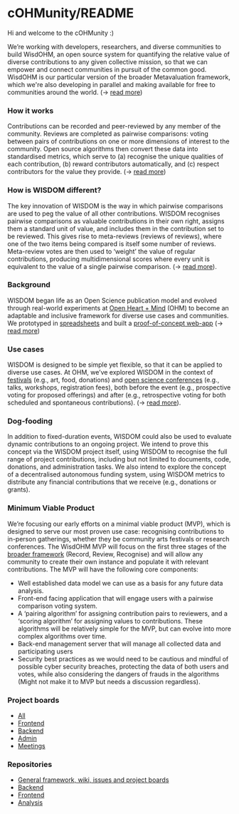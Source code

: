 # cOHMunity/README

Hi and welcome to the cOHMunity :)

We’re working with developers, researchers, and diverse communities to build WisdOHM, an open source system for quantifying the relative value of diverse contributions to any given collective mission, so that we can empower and connect communities in pursuit of the common good. WisdOHM is our particular version of the broader Metavaluation framework, which we're also developing in parallel and making available for free to communities around the world.  (-> [read more](https://github.com/openheartmind/WISDOM/wiki))

### How it works
Contributions can be recorded and peer-reviewed by any member of the community. Reviews are completed as pairwise comparisons: voting between pairs of contributions on one or more dimensions of interest to the community. Open source algorithms then convert these data into standardised metrics, which serve to (a) recognise the unique qualities of each contribution, (b) reward contributors automatically, and (c) respect contributors for the value they provide. (-> [read more](https://github.com/openheartmind/WISDOM/wiki/Core-Model))

### How is WISDOM different?
The key innovation of WISDOM is the way in which pairwise comparisons are used to peg the value of all other contributions. WISDOM recognises pairwise comparisons as valuable contributions in their own right, assigns them a standard unit of value, and includes them in the contribution set to be reviewed. This gives rise to meta-reviews (reviews of reviews), where one of the two items being compared is itself some number of reviews. Meta-review votes are then used to ‘weight’ the value of regular contributions, producing multidimensional scores where every unit is equivalent to the value of a single pairwise comparison.  (-> [read more](https://github.com/openheartmind/WISDOM/wiki)). 

### Background
WISDOM began life as an Open Science publication model and evolved through real-world experiments at [Open Heart + Mind](https://openheartmind.org/) (OHM) to become an adaptable and inclusive framework for diverse use cases and communities. We prototyped in [spreadsheets](https://docs.google.com/spreadsheets/d/1kQJM2kEVulzwXBQZuvR46wxaQY5_ohm0rbndIkdEkSE/edit?usp=sharing) and built a [proof-of-concept web-app](https://wisdohm.openheartmind.org/) (-> [read more](https://github.com/openheartmind/WISDOM/wiki/Development-History))

### Use cases
WISDOM is designed to be simple yet flexible, so that it can be applied to diverse use cases. At OHM, we’ve explored WISDOM in the context of [festivals](https://openheartmind.org/wisdom-prototype-tiny-ohm-1/) (e.g., art, food, donations) and [open science conferences](https://openheartmind.org/wisdom-x-aimos-conference/) (e.g., talks, workshops, registration fees), both before the event (e.g., prospective voting for proposed offerings) and after (e.g., retrospective voting for both scheduled and spontaneous contributions).  (-> [read more](https://github.com/openheartmind/WISDOM/wiki/Development-History)).

### Dog-fooding
In addition to fixed-duration events, WISDOM could also be used to evaluate dynamic contributions to an ongoing project. We intend to prove this concept via the WISDOM project itself, using WISDOM to recognise the full range of project contributions, including but not limited to documents, code, donations, and administration tasks. We also intend to explore the concept of a decentralised autonomous funding system, using WISDOM metrics to distribute any financial contributions that we receive (e.g., donations or grants).

### Minimum Viable Product
We’re focusing our early efforts on a minimal viable product (MVP), which is designed to serve our most proven use case: recognising contributions to in-person gatherings, whether they be community arts festivals or research conferences. The WisdOHM MVP will focus on the first three stages of the [broader framework](https://github.com/openheartmind/cOHMunity/wiki/Core-Model) (Record, Review, Recognise) and will allow any community to create their own instance and populate it with relevant contributions. The MVP will have the following core components:

- Well established data model we can use as a basis for any future data analysis.
- Front-end facing application that will engage users with a pairwise comparison voting system. 
- A ‘pairing algorithm’ for assigning contribution pairs to reviewers, and a ‘scoring algorithm’ for assigning values to contributions. These algorithms will be relatively simple for the MVP, but can evolve into more complex algorithms over time. 
- Back-end management server that will manage all collected data and participating users
- Security best practices as we would need to be cautious and mindful of possible cyber security breaches, protecting the data of both users and votes, while also considering the dangers of frauds in the algorithms (Might not make it to MVP but needs a discussion regardless).

### Project boards
- [All](https://github.com/orgs/openheartmind/projects)
- [Frontend](https://github.com/orgs/openheartmind/projects/21)
- [Backend](https://github.com/orgs/openheartmind/projects/17)
- [Admin](https://github.com/orgs/openheartmind/projects/9)
- [Meetings](https://github.com/orgs/openheartmind/projects/12)

### Repositories
- [General framework, wiki, issues and project boards](https://github.com/openheartmind/WISDOM)
- [Backend](https://github.com/openheartmind/WISDOM-Backend-MVP)
- [Frontend](https://github.com/openheartmind/WISDOM-Frontend-MVP)
- [Analysis](https://github.com/openheartmind/WISDOM-Analysis-MVP)
